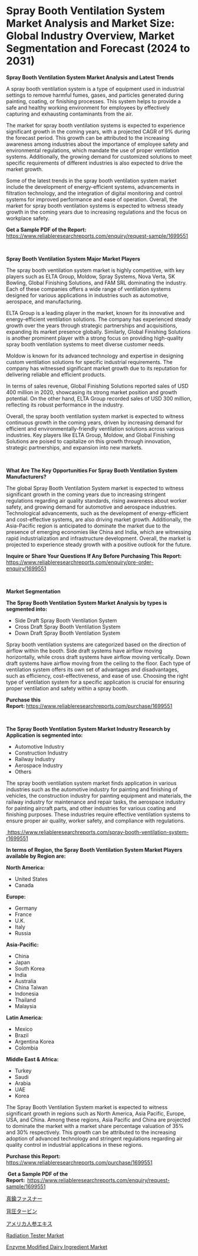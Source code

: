 <p><h1>Spray Booth Ventilation System Market Analysis and Market Size: Global Industry Overview, Market Segmentation and Forecast (2024 to 2031)</h1></p><p><strong>Spray Booth Ventilation System Market Analysis and Latest Trends</strong></p>
<p><p>A spray booth ventilation system is a type of equipment used in industrial settings to remove harmful fumes, gases, and particles generated during painting, coating, or finishing processes. This system helps to provide a safe and healthy working environment for employees by effectively capturing and exhausting contaminants from the air.</p><p>The market for spray booth ventilation systems is expected to experience significant growth in the coming years, with a projected CAGR of 9% during the forecast period. This growth can be attributed to the increasing awareness among industries about the importance of employee safety and environmental regulations, which mandate the use of proper ventilation systems. Additionally, the growing demand for customized solutions to meet specific requirements of different industries is also expected to drive the market growth.</p><p>Some of the latest trends in the spray booth ventilation system market include the development of energy-efficient systems, advancements in filtration technology, and the integration of digital monitoring and control systems for improved performance and ease of operation. Overall, the market for spray booth ventilation systems is expected to witness steady growth in the coming years due to increasing regulations and the focus on workplace safety.</p></p>
<p><strong>Get a Sample PDF of the Report:&nbsp;</strong> <a href="https://www.reliableresearchreports.com/enquiry/request-sample/1699551">https://www.reliableresearchreports.com/enquiry/request-sample/1699551</a></p>
<p>&nbsp;</p>
<p><strong>Spray Booth Ventilation System Major Market Players</strong></p>
<p><p>The spray booth ventilation system market is highly competitive, with key players such as ELTA Group, Moldow, Spray Systems, Nova Verta, SK Bowling, Global Finishing Solutions, and FAM SRL dominating the industry. Each of these companies offers a wide range of ventilation systems designed for various applications in industries such as automotive, aerospace, and manufacturing.</p><p>ELTA Group is a leading player in the market, known for its innovative and energy-efficient ventilation solutions. The company has experienced steady growth over the years through strategic partnerships and acquisitions, expanding its market presence globally. Similarly, Global Finishing Solutions is another prominent player with a strong focus on providing high-quality spray booth ventilation systems to meet diverse customer needs.</p><p>Moldow is known for its advanced technology and expertise in designing custom ventilation solutions for specific industrial requirements. The company has witnessed significant market growth due to its reputation for delivering reliable and efficient products.</p><p>In terms of sales revenue, Global Finishing Solutions reported sales of USD 400 million in 2020, showcasing its strong market position and growth potential. On the other hand, ELTA Group recorded sales of USD 300 million, reflecting its robust performance in the industry.</p><p>Overall, the spray booth ventilation system market is expected to witness continuous growth in the coming years, driven by increasing demand for efficient and environmentally-friendly ventilation solutions across various industries. Key players like ELTA Group, Moldow, and Global Finishing Solutions are poised to capitalize on this growth through innovation, strategic partnerships, and expansion into new markets.</p></p>
<p>&nbsp;</p>
<p><strong>What Are The Key Opportunities For Spray Booth Ventilation System Manufacturers?</strong></p>
<p><p>The global Spray Booth Ventilation System market is expected to witness significant growth in the coming years due to increasing stringent regulations regarding air quality standards, rising awareness about worker safety, and growing demand for automotive and aerospace industries. Technological advancements, such as the development of energy-efficient and cost-effective systems, are also driving market growth. Additionally, the Asia-Pacific region is anticipated to dominate the market due to the presence of emerging economies like China and India, which are witnessing rapid industrialization and infrastructure development. Overall, the market is projected to experience steady growth with a positive outlook for the future.</p></p>
<p><strong>Inquire or Share Your Questions If Any Before Purchasing This Report:</strong> <a href="https://www.reliableresearchreports.com/enquiry/pre-order-enquiry/1699551">https://www.reliableresearchreports.com/enquiry/pre-order-enquiry/1699551</a></p>
<p>&nbsp;</p>
<p><strong>Market Segmentation</strong></p>
<p><strong>The Spray Booth Ventilation System Market Analysis by types is segmented into:</strong></p>
<p><ul><li>Side Draft Spray Booth Ventilation System</li><li>Cross Draft Spray Booth Ventilation System</li><li>Down Draft Spray Booth Ventilation System</li></ul></p>
<p><p>Spray booth ventilation systems are categorized based on the direction of airflow within the booth. Side draft systems have airflow moving horizontally, while cross draft systems have airflow moving vertically. Down draft systems have airflow moving from the ceiling to the floor. Each type of ventilation system offers its own set of advantages and disadvantages, such as efficiency, cost-effectiveness, and ease of use. Choosing the right type of ventilation system for a specific application is crucial for ensuring proper ventilation and safety within a spray booth.</p></p>
<p><strong>Purchase this Report:&nbsp;</strong><a href="https://www.reliableresearchreports.com/purchase/1699551">https://www.reliableresearchreports.com/purchase/1699551</a></p>
<p>&nbsp;</p>
<p><strong>The Spray Booth Ventilation System Market Industry Research by Application is segmented into:</strong></p>
<p><ul><li>Automotive Industry</li><li>Construction Industry</li><li>Railway Industry</li><li>Aerospace Industry</li><li>Others</li></ul></p>
<p><p>The spray booth ventilation system market finds application in various industries such as the automotive industry for painting and finishing of vehicles, the construction industry for painting equipment and materials, the railway industry for maintenance and repair tasks, the aerospace industry for painting aircraft parts, and other industries for various coating and finishing purposes. These industries require effective ventilation systems to ensure proper air quality, worker safety, and compliance with regulations.</p></p>
<p><a href="https://www.reliableresearchreports.com/spray-booth-ventilation-system-r1699551">&nbsp;https://www.reliableresearchreports.com/spray-booth-ventilation-system-r1699551</a></p>
<p><strong>In terms of Region, the Spray Booth Ventilation System Market Players available by Region are:</strong></p>
<p>
    <p> <strong> North America: </strong>
        <ul>
            <li>United States</li>
            <li>Canada</li>
        </ul>
        </p> 
    <p> <strong> Europe: </strong>
        <ul>
            <li>Germany</li>
            <li>France</li>
            <li>U.K.</li>
            <li>Italy</li>
            <li>Russia</li>
        </ul>
        </p> 
    <p> <strong> Asia-Pacific: </strong>
        <ul>
            <li>China</li>
            <li>Japan</li>
            <li>South Korea</li>
            <li>India</li>
            <li>Australia</li>
            <li>China Taiwan</li>
            <li>Indonesia</li>
            <li>Thailand</li>
            <li>Malaysia</li>
        </ul>
        </p> 
    <p> <strong> Latin America: </strong>
        <ul>
            <li>Mexico</li>
            <li>Brazil</li>
            <li>Argentina Korea</li>
            <li>Colombia</li>
        </ul>
        </p> 
    <p> <strong> Middle East & Africa: </strong>
        <ul>
            <li>Turkey</li>
            <li>Saudi</li>
            <li>Arabia</li>
            <li>UAE</li>
            <li>Korea</li>
        </ul>
    </p>
    </p>
<p><p>The Spray Booth Ventilation System market is expected to witness significant growth in regions such as North America, Asia Pacific, Europe, USA, and China. Among these regions, Asia Pacific and China are projected to dominate the market with a market share percentage valuation of 35% and 30% respectively. This growth can be attributed to the increasing adoption of advanced technology and stringent regulations regarding air quality control in industrial applications in these regions.</p></p>
<p><strong>Purchase this Report: </strong><a href="https://www.reliableresearchreports.com/purchase/1699551">https://www.reliableresearchreports.com/purchase/1699551</a></p>
<p>&nbsp;<strong>Get a Sample PDF of the Report:&nbsp;&nbsp;</strong><a href="https://www.reliableresearchreports.com/enquiry/request-sample/1699551">https://www.reliableresearchreports.com/enquiry/request-sample/1699551</a></p>
<p><strong></strong></p>
<p><p><a href="https://github.com/hilmi-2a/Market-Research-Report-List-1/blob/main/929694029979.md">真鍮ファスナー</a></p><p><a href="https://medium.com/@jarredmertz53/%E3%83%90%E3%83%83%E3%82%AF%E3%83%97%E3%83%AC%E3%83%83%E3%82%B7%E3%83%A3%E3%83%BC%E3%82%BF%E3%83%BC%E3%83%93%E3%83%B3%E5%B8%82%E5%A0%B4-2031%E5%B9%B4%E3%81%BE%E3%81%A7%E3%81%AE%E6%88%90%E5%8A%9F%E3%81%97%E3%81%9F%E3%83%93%E3%82%B8%E3%83%8D%E3%82%B9%E6%88%A6%E7%95%A5%E3%81%AE%E9%8D%B5%E3%81%AB%E3%81%AA%E3%82%8B%E4%BA%88%E6%B8%AC-fc9ec0860c70">背圧タービン</a></p><p><a href="https://medium.com/@jacksonwiza1924/%E3%82%A2%E3%83%A1%E3%83%AA%E3%82%AB%E3%83%B3%E3%82%B8%E3%83%B3%E3%82%BB%E3%83%B3%E3%82%A8%E3%82%AD%E3%82%B9%E5%B8%82%E5%A0%B4%E3%81%AE%E8%A6%8F%E6%A8%A1%E3%81%A8%E5%B8%82%E5%A0%B4%E5%8B%95%E5%90%91-%E5%AE%8C%E5%85%A8%E3%81%AA%E7%94%A3%E6%A5%AD%E6%A6%82%E8%A6%81-2024%E5%B9%B4%E3%81%8B%E3%82%892031%E5%B9%B4-529936c4fde8">アメリカ人参エキス</a></p><p><a href="https://github.com/singletonthaxterkelliehr2df/Market-Research-Report-List-2/blob/main/radiation-tester-market.md">Radiation Tester Market</a></p><p><a href="https://www.linkedin.com/pulse/enzyme-modified-dairy-ingredient-market-comprehensive-assessment-wpahf?trackingId=xfB1d2%2BJfWvI43TqucgURg%3D%3D">Enzyme Modified Dairy Ingredient Market</a></p></p>